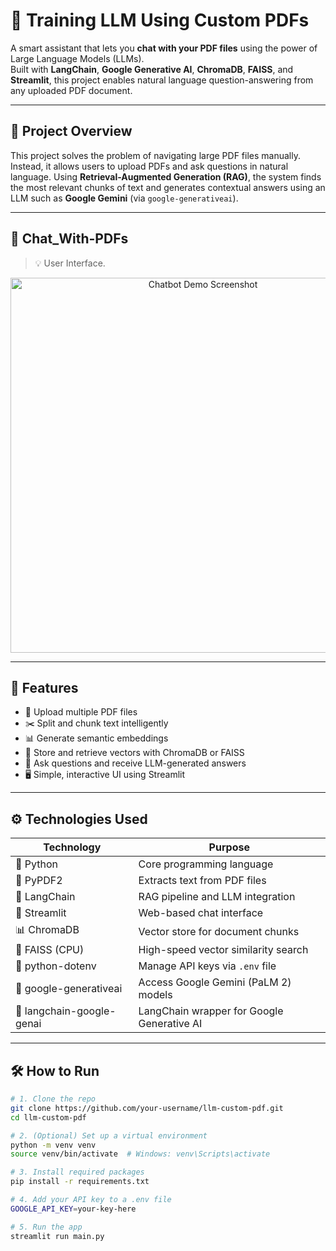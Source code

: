 # 🧠 Training LLM Using Custom PDFs

A smart assistant that lets you **chat with your PDF files** using the power of Large Language Models (LLMs).  
Built with **LangChain**, **Google Generative AI**, **ChromaDB**, **FAISS**, and **Streamlit**, this project enables natural language question-answering from any uploaded PDF document.

---

## 📄 Project Overview

This project solves the problem of navigating large PDF files manually. Instead, it allows users to upload PDFs and ask questions in natural language. Using **Retrieval-Augmented Generation (RAG)**, the system finds the most relevant chunks of text and generates contextual answers using an LLM such as **Google Gemini** (via `google-generativeai`).

---

## 📸 Chat_With-PDFs

> 💡 User Interface.

<p align="center">
  <img src="assets/[main.png](https://github.com/ashwagithub/Training-LLM-Using-Custom-PDFs/blob/main/assets/main.png)" width="600" alt="Chatbot Demo Screenshot" />
</p>

---

## 🔧 Features

- 📄 Upload multiple PDF files
- ✂️ Split and chunk text intelligently
- 📊 Generate semantic embeddings
- 🧠 Store and retrieve vectors with ChromaDB or FAISS
- 💬 Ask questions and receive LLM-generated answers
- 🖥️ Simple, interactive UI using Streamlit

---

## ⚙️ Technologies Used

| Technology                | Purpose                                                  |
|--------------------------|----------------------------------------------------------|
| 🐍 Python                | Core programming language                                |
| 📄 PyPDF2                | Extracts text from PDF files                             |
| 🧠 LangChain             | RAG pipeline and LLM integration                         |
| 💬 Streamlit             | Web-based chat interface                                 |
| 📊 ChromaDB              | Vector store for document chunks                         |
| 📌 FAISS (CPU)           | High-speed vector similarity search                      |
| 🔐 python-dotenv         | Manage API keys via `.env` file                          |
| 🤖 google-generativeai   | Access Google Gemini (PaLM 2) models                     |
| 🔗 langchain-google-genai| LangChain wrapper for Google Generative AI               |

---

## 🛠️ How to Run

```bash
# 1. Clone the repo
git clone https://github.com/your-username/llm-custom-pdf.git
cd llm-custom-pdf

# 2. (Optional) Set up a virtual environment
python -m venv venv
source venv/bin/activate  # Windows: venv\Scripts\activate

# 3. Install required packages
pip install -r requirements.txt

# 4. Add your API key to a .env file
GOOGLE_API_KEY=your-key-here

# 5. Run the app
streamlit run main.py
